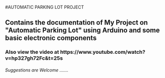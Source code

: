 #AUTOMATIC PARKING LOT PROJECT

<h2>Contains the documentation of My Project on "Automatic Parking Lot" using Arduino and some basic electronic components</h2>
<h3>Also view the video at https://www.youtube.com/watch?v=hp327gh72Fc&t=25s</h3>
<h6>Suggestions are Welcome .......</h6>